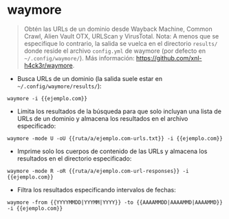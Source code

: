 # waymore

> Obtén las URLs de un dominio desde Wayback Machine, Common Crawl, Alien Vault OTX, URLScan y VirusTotal.
> Nota: A menos que se especifique lo contrario, la salida se vuelca en el directorio `results/` donde reside el archivo `config.yml` de waymore (por defecto en `~/.config/waymore/`).
> Más información: <https://github.com/xnl-h4ck3r/waymore>.

- Busca URLs de un dominio (la salida suele estar en `~/.config/waymore/results/`):

`waymore -i {{ejemplo.com}}`

- Limita los resultados de la búsqueda para que solo incluyan una lista de URLs de un dominio y almacena los resultados en el archivo especificado:

`waymore -mode U -oU {{ruta/a/ejemplo.com-urls.txt}} -i {{ejemplo.com}}`

- Imprime solo los cuerpos de contenido de las URLs y almacena los resultados en el directorio especificado:

`waymore -mode R -oR {{ruta/a/ejemplo.com-url-responses}} -i {{ejemplo.com}}`

- Filtra los resultados especificando intervalos de fechas:

`waymore -from {{YYYYMMDD|YYYMM|YYYY}} -to {{AAAAMMDD|AAAAMMD|AAAAMMD}} -i {{ejemplo.com}}`
